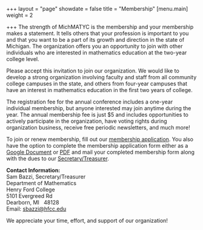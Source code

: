 +++
layout = "page"
showdate = false
title = "Membership"
[menu.main]
weight = 2

+++
The strength of MichMATYC is the membership and your membership makes a statement. It tells others that your profession is important to you and that you want to be a part of its growth and direction in the state of Michigan. The organization offers you an opportunity to join with other individuals who are interested in mathematics education at the two-year college level.

Please accept this invitation to join our organization. We would like to develop a strong organization involving faculty and staff from all community college campuses in the state, and others from four-year campuses that have an interest in mathematics education in the first two years of college.

The registration fee for the annual conference includes a one-year individual membership, but anyone interested may join anytime during the year. The annual membership fee is just $5 and includes opportunities to actively participate in the organization, have voting rights during organization business, receive free periodic newsletters, and much more!

To join or renew membership, fill out our [membership application](https://docs.google.com/forms/d/1BvfadG2g2hn7knYdHBIJDUH3ewkWLdBye-sJSbw9PEw). You also have the option to complete the membership application form either as a [Google Document](http://bit.ly/michmatyc_form) or [PDF](http://www.michmatyc.org/uploads/membershipform.pdf) and mail your completed membership form along with the dues to our [Secretary/Treasurer](mailto:sbazzi@hfcc.edu).</br>

<b>Contact Information:</b></br>
Sam Bazzi, Secretary/Treasurer<br>
Department of Mathematics<br>
Henry Ford College<br>
5101 Evergreed Rd<br>
Dearborn, MI &nbsp; 48128<br>
Email: [sbazzi@hfcc.edu](mailto:sbazzi@hfcc.edu)

We appreciate your time, effort, and support of our organization!
